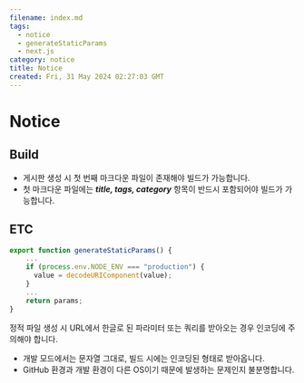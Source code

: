 ```yaml
---
filename: index.md
tags:
  - notice
  - generateStaticParams
  - next.js
category: notice
title: Notice
created: Fri, 31 May 2024 02:27:03 GMT
---
```


# Notice

## Build

- 게시판 생성 시 첫 번째 마크다운 파일이 존재해야 빌드가 가능합니다.
- 첫 마크다운 파일에는 **_title, tags, category_** 항목이 반드시 포함되어야 빌드가 가능합니다.

## ETC

```typescript title="page.tsx"
export function generateStaticParams() {
    ...
    if (process.env.NODE_ENV === "production") {
      value = decodeURIComponent(value);
    }
    ...
    return params;
}
```

정적 파일 생성 시 URL에서 한글로 된 파라미터 또는 쿼리를 받아오는 경우 인코딩에 주의해야 합니다.

- 개발 모드에서는 문자열 그대로, 빌드 시에는 인코딩된 형태로 받아옵니다.
- GitHub 환경과 개발 환경이 다른 OS이기 때문에 발생하는 문제인지 불분명합니다.